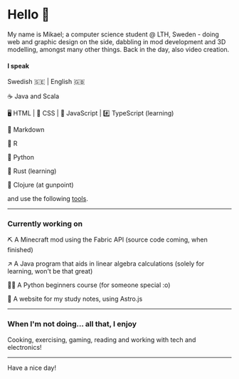 # Hello 👋

My name is Mikael; a computer science student @ LTH, Sweden - doing web and graphic design on the side, dabbling in mod development and 3D modelling, amongst many other things. Back in the day, also video creation.

#### I speak
Swedish 🇸🇪 | English 🇬🇧

☕ Java and Scala

🖥️ HTML | 👔 CSS | 🤖 JavaScript | #️⃣ TypeScript (learning)

📃 Markdown

🟰 R

🐍 Python

🦀 Rust (learning)

🤯 Clojure (at gunpoint)

and use the following [tools](tools.md).

---
### Currently working on

⛏️ A Minecraft mod using the Fabric API (source code coming, when finished)

↗️ A Java program that aids in linear algebra calculations (solely for learning, won't be that great)

🧑‍🏫 A Python beginners course (for someone special :o)

📕 A website for my study notes, using Astro.js

---

### When I'm not doing... all that, I enjoy
Cooking, exercising, gaming, reading and working with tech and electronics!

--- 
Have a nice day!
